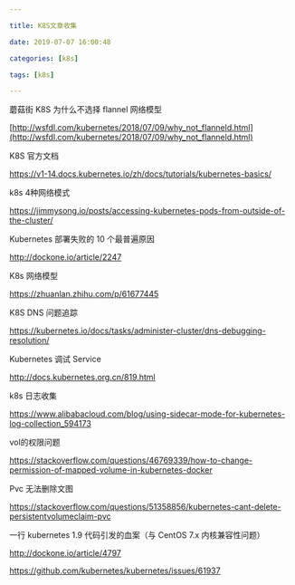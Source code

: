 ```yaml
---

title: K8S文章收集

date: 2019-07-07 16:00:48

categories: [k8s]

tags: [k8s]

---
```




蘑菇街 K8S 为什么不选择 flannel 网络模型

[http://wsfdl.com/kubernetes/2018/07/09/why_not_flanneld.html](http://wsfdl.com/kubernetes/2018/07/09/why_not_flanneld.html)

K8S 官方文档

https://v1-14.docs.kubernetes.io/zh/docs/tutorials/kubernetes-basics/

k8s 4种网络模式

https://jimmysong.io/posts/accessing-kubernetes-pods-from-outside-of-the-cluster/

Kubernetes 部署失败的 10 个最普遍原因

http://dockone.io/article/2247

K8s 网络模型

https://zhuanlan.zhihu.com/p/61677445

K8S DNS 问题追踪

https://kubernetes.io/docs/tasks/administer-cluster/dns-debugging-resolution/

Kubernetes 调试 Service

http://docs.kubernetes.org.cn/819.html

k8s 日志收集

https://www.alibabacloud.com/blog/using-sidecar-mode-for-kubernetes-log-collection_594173

vol的权限问题

https://stackoverflow.com/questions/46769339/how-to-change-permission-of-mapped-volume-in-kubernetes-docker

Pvc 无法删除文图

https://stackoverflow.com/questions/51358856/kubernetes-cant-delete-persistentvolumeclaim-pvc

一行 kubernetes 1.9 代码引发的血案（与 CentOS 7.x 内核兼容性问题）

http://dockone.io/article/4797

https://github.com/kubernetes/kubernetes/issues/61937